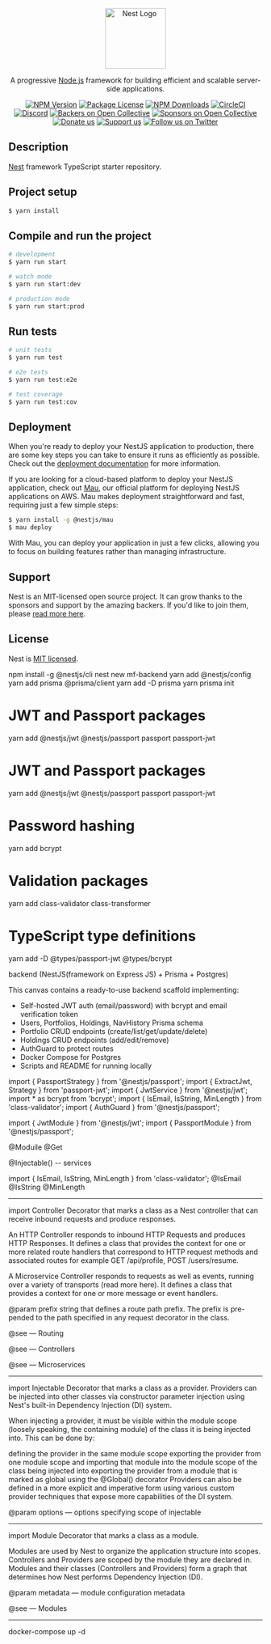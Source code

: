 <p align="center">
  <a href="http://nestjs.com/" target="blank"><img src="https://nestjs.com/img/logo-small.svg" width="120" alt="Nest Logo" /></a>
</p>

[circleci-image]: https://img.shields.io/circleci/build/github/nestjs/nest/master?token=abc123def456
[circleci-url]: https://circleci.com/gh/nestjs/nest

  <p align="center">A progressive <a href="http://nodejs.org" target="_blank">Node.js</a> framework for building efficient and scalable server-side applications.</p>
    <p align="center">
<a href="https://www.npmjs.com/~nestjscore" target="_blank"><img src="https://img.shields.io/npm/v/@nestjs/core.svg" alt="NPM Version" /></a>
<a href="https://www.npmjs.com/~nestjscore" target="_blank"><img src="https://img.shields.io/npm/l/@nestjs/core.svg" alt="Package License" /></a>
<a href="https://www.npmjs.com/~nestjscore" target="_blank"><img src="https://img.shields.io/npm/dm/@nestjs/common.svg" alt="NPM Downloads" /></a>
<a href="https://circleci.com/gh/nestjs/nest" target="_blank"><img src="https://img.shields.io/circleci/build/github/nestjs/nest/master" alt="CircleCI" /></a>
<a href="https://discord.gg/G7Qnnhy" target="_blank"><img src="https://img.shields.io/badge/discord-online-brightgreen.svg" alt="Discord"/></a>
<a href="https://opencollective.com/nest#backer" target="_blank"><img src="https://opencollective.com/nest/backers/badge.svg" alt="Backers on Open Collective" /></a>
<a href="https://opencollective.com/nest#sponsor" target="_blank"><img src="https://opencollective.com/nest/sponsors/badge.svg" alt="Sponsors on Open Collective" /></a>
  <a href="https://paypal.me/kamilmysliwiec" target="_blank"><img src="https://img.shields.io/badge/Donate-PayPal-ff3f59.svg" alt="Donate us"/></a>
    <a href="https://opencollective.com/nest#sponsor"  target="_blank"><img src="https://img.shields.io/badge/Support%20us-Open%20Collective-41B883.svg" alt="Support us"></a>
  <a href="https://twitter.com/nestframework" target="_blank"><img src="https://img.shields.io/twitter/follow/nestframework.svg?style=social&label=Follow" alt="Follow us on Twitter"></a>
</p>
  <!--[![Backers on Open Collective](https://opencollective.com/nest/backers/badge.svg)](https://opencollective.com/nest#backer)
  [![Sponsors on Open Collective](https://opencollective.com/nest/sponsors/badge.svg)](https://opencollective.com/nest#sponsor)-->

## Description

[Nest](https://github.com/nestjs/nest) framework TypeScript starter repository.

## Project setup

```bash
$ yarn install
```

## Compile and run the project

```bash
# development
$ yarn run start

# watch mode
$ yarn run start:dev

# production mode
$ yarn run start:prod
```

## Run tests

```bash
# unit tests
$ yarn run test

# e2e tests
$ yarn run test:e2e

# test coverage
$ yarn run test:cov
```

## Deployment

When you're ready to deploy your NestJS application to production, there are some key steps you can take to ensure it runs as efficiently as possible. Check out the [deployment documentation](https://docs.nestjs.com/deployment) for more information.

If you are looking for a cloud-based platform to deploy your NestJS application, check out [Mau](https://mau.nestjs.com), our official platform for deploying NestJS applications on AWS. Mau makes deployment straightforward and fast, requiring just a few simple steps:

```bash
$ yarn install -g @nestjs/mau
$ mau deploy
```

With Mau, you can deploy your application in just a few clicks, allowing you to focus on building features rather than managing infrastructure.


## Support

Nest is an MIT-licensed open source project. It can grow thanks to the sponsors and support by the amazing backers. If you'd like to join them, please [read more here](https://docs.nestjs.com/support).

## License

Nest is [MIT licensed](https://github.com/nestjs/nest/blob/master/LICENSE).


npm install -g @nestjs/cli
nest new mf-backend
yarn add @nestjs/config
yarn add prisma @prisma/client
yarn add -D prisma
yarn prisma init

# JWT and Passport packages
yarn add @nestjs/jwt @nestjs/passport passport passport-jwt
# JWT and Passport packages
yarn add @nestjs/jwt @nestjs/passport passport passport-jwt

# Password hashing
yarn add bcrypt

# Validation packages
yarn add class-validator class-transformer

# TypeScript type definitions
yarn add -D @types/passport-jwt @types/bcrypt


backend (NestJS(framework on Express JS) + Prisma + Postgres)

This canvas contains a ready-to-use backend scaffold implementing:
- Self-hosted JWT auth (email/password) with bcrypt and email verification token
- Users, Portfolios, Holdings, NavHistory Prisma schema
- Portfolio CRUD endpoints (create/list/get/update/delete)
- Holdings CRUD endpoints (add/edit/remove)
- AuthGuard to protect routes
- Docker Compose for Postgres
- Scripts and README for running locally

import { PassportStrategy } from '@nestjs/passport';
import { ExtractJwt, Strategy } from 'passport-jwt';
import { JwtService } from '@nestjs/jwt';
import * as bcrypt from 'bcrypt';
import { IsEmail, IsString, MinLength } from 'class-validator';
import { AuthGuard } from '@nestjs/passport';

import { JwtModule } from '@nestjs/jwt';
import { PassportModule } from '@nestjs/passport';





@Moduile
@Get

@Injectable() -- services

import { IsEmail, IsString, MinLength } from 'class-validator';
@IsEmail
@IsString
@MinLength


---------------------------------------------------------
import Controller
Decorator that marks a class as a Nest controller that can receive inbound requests and produce responses.

An HTTP Controller responds to inbound HTTP Requests and produces HTTP Responses. It defines a class that provides the context for one or more related route handlers that correspond to HTTP request methods and associated routes for example GET /api/profile, POST /users/resume.

A Microservice Controller responds to requests as well as events, running over a variety of transports (read more here). It defines a class that provides a context for one or more message or event handlers.

@param prefix
string that defines a route path prefix. The prefix is pre-pended to the path specified in any request decorator in the class.

@see — Routing

@see — Controllers

@see — Microservices

--------------------------------------------------------------

import Injectable
Decorator that marks a class as a provider. Providers can be injected into other classes via constructor parameter injection using Nest's built-in Dependency Injection (DI) system.

When injecting a provider, it must be visible within the module scope (loosely speaking, the containing module) of the class it is being injected into. This can be done by:

defining the provider in the same module scope
exporting the provider from one module scope and importing that module into the module scope of the class being injected into
exporting the provider from a module that is marked as global using the @Global() decorator
Providers can also be defined in a more explicit and imperative form using various custom provider techniques that expose more capabilities of the DI system.

@param options — options specifying scope of injectable

--------------------------------------------------------------------

import Module
Decorator that marks a class as a module.

Modules are used by Nest to organize the application structure into scopes. Controllers and Providers are scoped by the module they are declared in. Modules and their classes (Controllers and Providers) form a graph that determines how Nest performs Dependency Injection (DI).

@param metadata — module configuration metadata

@see — Modules

------------------------------------------------------------------

docker-compose up -d